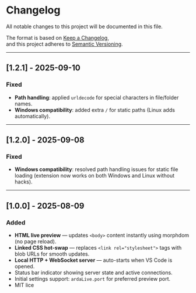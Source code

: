 # Changelog

All notable changes to this project will be documented in this file.

The format is based on [Keep a Changelog](https://keepachangelog.com/en/1.1.0/),  
and this project adheres to [Semantic Versioning](https://semver.org/spec/v2.0.0.html).

---

## [1.2.1] - 2025-09-10
### Fixed
- **Path handling**: applied `urldecode` for special characters in file/folder names.  
- **Windows compatibility**: added extra `/` for static paths (Linux adds automatically).

---

## [1.2.0] - 2025-09-08
### Fixed
- **Windows compatibility**: resolved path handling issues for static file loading (extension now works on both Windows and Linux without hacks).

---

## [1.0.0] - 2025-08-09
### Added
- **HTML live preview** — updates `<body>` content instantly using morphdom (no page reload).
- **Linked CSS hot-swap** — replaces `<link rel="stylesheet">` tags with blob URLs for smooth updates.
- **Local HTTP + WebSocket server** — auto-starts when VS Code is opened.
- Status bar indicator showing server state and active connections.
- Initial settings support: `ardaLive.port` for preferred preview port.
- MIT lice
